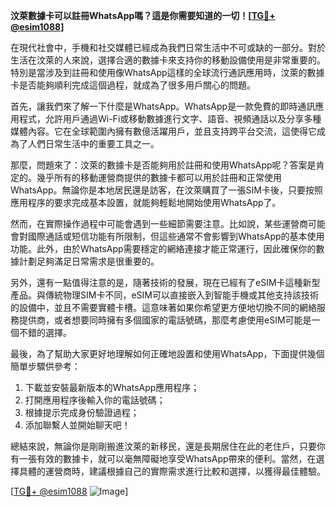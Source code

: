 **汶萊數據卡可以註冊WhatsApp嗎？這是你需要知道的一切！[[TG💪+ @esim1088](https://t.me/s/esim1088)]**

在現代社會中，手機和社交媒體已經成為我們日常生活中不可或缺的一部分。對於生活在汶萊的人來說，選擇合適的數據卡來支持你的移動設備使用是非常重要的。特別是當涉及到註冊和使用像WhatsApp這樣的全球流行通訊應用時，汶萊的數據卡是否能夠順利完成這個過程，就成為了很多用戶關心的問題。

首先，讓我們來了解一下什麼是WhatsApp。WhatsApp是一款免費的即時通訊應用程式，允許用戶通過Wi-Fi或移動數據進行文字、語音、視頻通話以及分享多種媒體內容。它在全球範圍內擁有數億活躍用戶，並且支持跨平台交流，這使得它成為了人們日常生活中的重要工具之一。

那麼，問題來了：汶萊的數據卡是否能夠用於註冊和使用WhatsApp呢？答案是肯定的。幾乎所有的移動運營商提供的數據卡都可以用於註冊和正常使用WhatsApp。無論你是本地居民還是訪客，在汶萊購買了一張SIM卡後，只要按照應用程序的要求完成基本設置，就能夠輕鬆地開始使用WhatsApp了。

然而，在實際操作過程中可能會遇到一些細節需要注意。比如說，某些運營商可能會對國際通話或短信功能有所限制，但這些通常不會影響到WhatsApp的基本使用功能。此外，由於WhatsApp需要穩定的網絡連接才能正常運行，因此確保你的數據計劃足夠滿足日常需求是很重要的。

另外，還有一點值得注意的是，隨著技術的發展，現在已經有了eSIM卡這種新型產品。與傳統物理SIM卡不同，eSIM可以直接嵌入到智能手機或其他支持該技術的設備中，並且不需要實體卡槽。這意味著如果你希望更方便地切換不同的網絡服務提供商，或者想要同時擁有多個國家的電話號碼，那麼考慮使用eSIM可能是一個不錯的選擇。

最後，為了幫助大家更好地理解如何正確地設置和使用WhatsApp，下面提供幾個簡單步驟供參考：
1. 下載並安裝最新版本的WhatsApp應用程序；
2. 打開應用程序後輸入你的電話號碼；
3. 根據提示完成身份驗證過程；
4. 添加聯繫人並開始聊天吧！

總結來說，無論你是剛剛搬進汶萊的新移民，還是長期居住在此的老住戶，只要你有一張有效的數據卡，就可以毫無障礙地享受WhatsApp帶來的便利。當然，在選擇具體的運營商時，建議根據自己的實際需求進行比較和選擇，以獲得最佳體驗。

[[TG💪+ @esim1088](https://t.me/s/esim1088) ![Image](https://i.postimg.cc/4NQfJmqS/Snipaste-2025-05-13-00-14-12.png)]